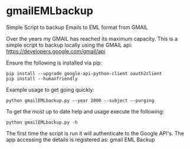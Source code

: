 # gmailEMLbackup
Simple Script to backup Emails to EML format from GMAIL

Over the years my GMAIL has reached its maximum capacity. This is a simple script to backup locally using the GMAIL api: https://developers.google.com/gmail/api

Ensure the following is installed via pip:
```
pip install --upgrade google-api-python-client oauth2client
pip install --humanfriendly
```

Example usage to get going quickly:
```
python gmailEMLbackup.py --year 2000 --subject --purging
```

To get the most up to date help and usage execute the following:
```
python gmailEMLbackup.py -h
```

The first time the script is run it will authenticate to the Google API's. The app accessing the details is registered as: gmail EML Backup
